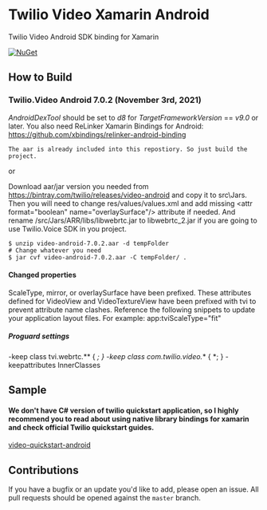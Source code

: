 # Twilio Video Xamarin Android

Twilio Video Android SDK binding for Xamarin

[![NuGet][nuget-img]][nuget-link]

[nuget-img]: https://img.shields.io/badge/nuget7.0.2.0-blue.svg
[nuget-link]: https://www.nuget.org/packages/Twilio.Video.Android.XamarinBinding

## How to Build

### Twilio.Video Android 7.0.2 (November 3rd, 2021)

_AndroidDexTool_ should be set to _d8_ for _TargetFrameworkVersion_ == _v9.0_ or later.
You also need ReLinker Xamarin Bindings for Android: https://github.com/xbindings/relinker-android-binding

```
The aar is already included into this repostiory. So just build the project.    
```    
or    

Download aar/jar version you needed from https://bintray.com/twilio/releases/video-android and copy it to src\Jars. Then you will need to change res/values/values.xml and add missing \<attr format="boolean" name="overlaySurface"/> attribute if needed. And rename /src/Jars/ARR/libs/libwebrtc.jar to libwebrtc_2.jar if you are going to use Twilio.Voice SDK in you project.
```    
$ unzip video-android-7.0.2.aar -d tempFolder    
# Change whatever you need    
$ jar cvf video-android-7.0.2.aar -C tempFolder/ .
```

#### Changed properties
ScaleType, mirror, or overlaySurface have been prefixed. These attributes defined for VideoView and VideoTextureView have been prefixed with tvi to prevent attribute name clashes. Reference the following snippets to update your application layout files. For example: app:tviScaleType="fit"

##### Proguard settings

-keep class tvi.webrtc.** { *; }
-keep class com.twilio.video.** { *; }
-keepattributes InnerClasses

## Sample

####  We don't have C# version of twilio quickstart application, so I highly recommend you to read about using native library bindings for xamarin and check official Twilio quickstart guides.

[video-quickstart-android](https://github.com/twilio/video-quickstart-android)

## Contributions

If you have a bugfix or an update you'd like to add, please open an issue. 
All pull requests should be opened against the `master` branch.
